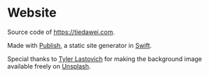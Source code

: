 # Website

Source code of https://tiedawei.com.

Made with [Publish](https://github.com/johnsundell/publish), a static site generator in [Swift](https://swift.org).

Special thanks to [Tyler Lastovich](https://www.behance.net/gallery/58951845/Hello-Ten%20–%20Playing) for making the background image available freely on [Unsplash](https://unsplash.com/photos/d0Sl3AH8Tlg).